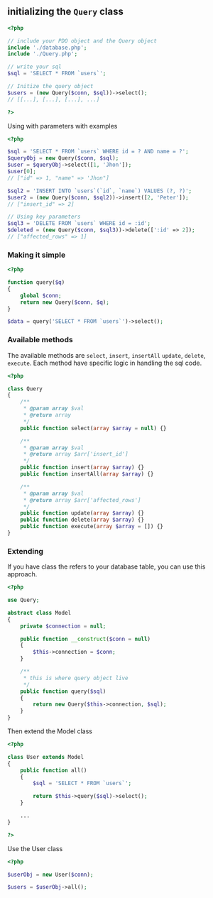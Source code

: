 ## initializing the `Query` class

```php
<?php

// include your PDO object and the Query object
include './database.php';
include './Query.php';

// write your sql
$sql = 'SELECT * FROM `users`';

// Initize the query object
$users = (new Query($conn, $sql))->select();
// [[...], [...], [...], ...]

?>
```

Using with parameters with examples

```php
<?php

$sql = 'SELECT * FROM `users` WHERE id = ? AND name = ?';
$queryObj = new Query($conn, $sql);
$user = $queryObj->select([1, 'Jhon']);
$user[0];
// ["id" => 1, "name" => 'Jhon"]

$sql2 = 'INSERT INTO `users`(`id`, `name`) VALUES (?, ?)';
$user2 = (new Query($conn, $sql2))->insert([2, 'Peter']);
// ["insert_id" => 2]

// Using key parameters
$sql3 = 'DELETE FROM `users` WHERE id = :id';
$deleted = (new Query($conn, $sql3))->delete([':id' => 2]);
// ["affected_rows" => 1]

```

### Making it simple

```php
<?php

function query($q)
{
    global $conn;
    return new Query($conn, $q);
}

$data = query('SELECT * FROM `users`')->select();

```

### Available methods

The available methods are `select`, `insert`, `insertAll` `update`, `delete`, `execute`.
Each method have specific logic in handling the sql code.

```php
<?php

class Query
{
    /**
     * @param array $val
     * @return array
     */
    public function select(array $array = null) {}

    /**
     * @param array $val
     * @return array $arr['insert_id']
     */
    public function insert(array $array) {}
    public function insertAll(array $array) {}

    /**
     * @param array $val
     * @return array $arr['affected_rows']
     */
    public function update(array $array) {}
    public function delete(array $array) {}
    public function execute(array $array = []) {}
}

```

### Extending

If you have class the refers to your database table, you can use this approach.

```php
<?php

use Query;

abstract class Model
{
    private $connection = null;

    public function __construct($conn = null)
    {
        $this->connection = $conn;
    }

    /**
     * this is where query object live
     */
    public function query($sql)
    {
        return new Query($this->connection, $sql);
    }
}


```

Then extend the Model class

```php
<?php

class User extends Model
{
    public function all()
    {
        $sql = 'SELECT * FROM `users`';

        return $this->query($sql)->select();
    }

    ...
}

?>
```

Use the User class

```php
<?php

$userObj = new User($conn);

$users = $userObj->all();

```
